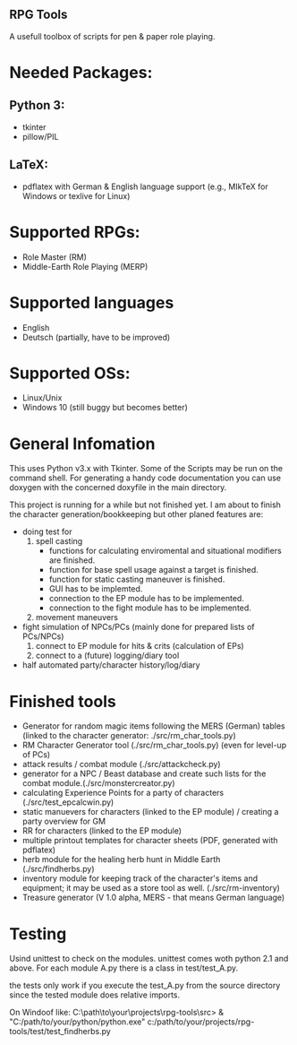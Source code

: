 RPG Tools
---------
A usefull toolbox of scripts for pen & paper role playing.

# Needed Packages:

## Python 3:
- tkinter
- pillow/PIL

## LaTeX:
- pdflatex with German & English language support (e.g., MIkTeX for Windows or texlive for Linux)

# Supported RPGs:
- Role Master (RM)
- Middle-Earth Role Playing (MERP)

#  Supported languages
- English
- Deutsch (partially, have to be improved)

#  Supported OSs:
- Linux/Unix
- Windows 10 (still buggy but becomes better)

# General Infomation
This uses Python v3.x with Tkinter. Some of the Scripts may be run on the command shell.
For generating a handy code documentation you can use doxygen with the concerned doxyfile in the main directory.

This project is running for a while but not finished yet. I am about to finish the character generation/bookkeeping but other planed features are:
- doing test for
  1. spell casting
     - functions for calculating enviromental and situational modifiers are finished.
     - function for base spell usage against a target is finished.
     - function for static casting maneuver is finished.
     - GUI has to be implemted.
     - connection to the EP module has to be implemented.
     - connection to the fight module has to be implemented.
  2. movement maneuvers
- fight simulation of NPCs/PCs (mainly done for prepared lists of PCs/NPCs)
  1. connect to EP module for hits & crits (calculation of EPs)
  2. connect to a (future) logging/diary tool
- half automated party/character history/log/diary


# Finished tools
- Generator for random magic items following the MERS (German) tables (linked to the character generator: ./src/rm_char_tools.py)
- RM Character Generator tool (./src/rm_char_tools.py) (even for level-up of PCs)
- attack results / combat module (./src/attackcheck.py)
- generator for a NPC / Beast database and create such lists for the combat module.(./src/monstercreator.py)
- calculating Experience Points for a party of characters (./src/test_epcalcwin.py)
- static manuevers for characters (linked to the EP module) / creating a party overview for GM
- RR for characters (linked to the EP module)
- multiple printout templates for character sheets (PDF, generated with pdflatex)
- herb module for the healing herb hunt in Middle Earth (./src/findherbs.py)
- inventory module for keeping track of the character's items and equipment; it may be used as a store tool as well. (./src/rm-inventory)
- Treasure generator (V 1.0 alpha, MERS - that means German language)


# Testing
Usind unittest to check on the modules. unittest comes woth python 2.1 and above.
For each module A.py there is a class in test/test_A.py.

the tests only work if you execute the test_A.py from the source directory since the tested module does relative imports.

On Windoof like:
C:\path\to\your\projects\rpg-tools\src> & "C:/path/to/your/python/python.exe" c:/path/to/your/projects/rpg-tools/test/test_findherbs.py